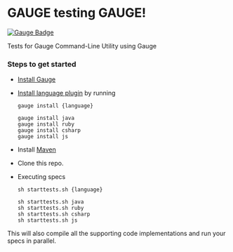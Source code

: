GAUGE testing GAUGE!
====================
[![Gauge Badge](http://getgauge.io/Gauge_Badge.svg)](http://getgauge.io)

Tests for Gauge Command-Line Utility using Gauge

### Steps to get started
- [Install Gauge](https://docs.gauge.org/latest/installation.html#install-gauge-for-your-os)

- [Install language plugin](https://docs.gauge.org/latest/installation.html#language-plugins) by running<br>
  ```
  gauge install {language}
  ```

  ```
  gauge install java
  gauge install ruby
  gauge install csharp
  gauge install js
  ```
- Install [Maven](https://maven.apache.org/)

- Clone this repo.

- Executing specs

  ```
  sh starttests.sh {language}
  ```
  ```
  sh starttests.sh java
  sh starttests.sh ruby
  sh starttests.sh csharp
  sh starttests.sh js
  ```

This will also compile all the supporting code implementations and run your specs in parallel.

